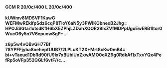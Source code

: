 #### GCM R 20/0c/400 L 20/0c/400
**kUWmv8MDSVF1KawG**<br/>**WEFMwREklfpSdz6cqP8TloY6aN5y3PWIKQbneoB2Jhg=**<br/>**HPOJiSGtai1utsdKfH6bXEZPhjLZDahXQOR29IxZVfMDPpUgoEwERB1ltor0WucO6y5n7V6cpuowSgP+...**<br/><br/>
**z6p5w4vQBvGH77Bf**<br/>**78YPFFjyba8oehepfUUB7/2LPLuKT2X+Mrt8cKw0mB4=**<br/>**bi+vTaeud1DbRd90fU9Ix7xBUbiUnZxwAMO0oXZ9g0RdkAf1xTxvYQx4PefRp5oVFp352QGLf6vtF//c...**